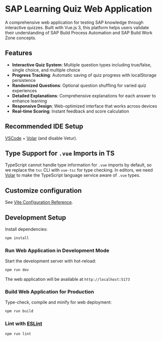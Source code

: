 # SAP Learning Quiz Web Application

A comprehensive web application for testing SAP knowledge through interactive quizzes. Built with Vue.js 3, this platform helps users validate their understanding of SAP Build Process Automation and SAP Build Work Zone concepts.

## Features

- **Interactive Quiz System**: Multiple question types including true/false, single choice, and multiple choice
- **Progress Tracking**: Automatic saving of quiz progress with localStorage persistence
- **Randomized Questions**: Optional question shuffling for varied quiz experiences
- **Detailed Explanations**: Comprehensive explanations for each answer to enhance learning
- **Responsive Design**: Web-optimized interface that works across devices
- **Real-time Scoring**: Instant feedback and score calculation

## Recommended IDE Setup

[VSCode](https://code.visualstudio.com/) + [Volar](https://marketplace.visualstudio.com/items?itemName=Vue.volar) (and disable Vetur).

## Type Support for `.vue` Imports in TS

TypeScript cannot handle type information for `.vue` imports by default, so we replace the `tsc` CLI with `vue-tsc` for type checking. In editors, we need [Volar](https://marketplace.visualstudio.com/items?itemName=Vue.volar) to make the TypeScript language service aware of `.vue` types.

## Customize configuration

See [Vite Configuration Reference](https://vite.dev/config/).

## Development Setup

Install dependencies:
```sh
npm install
```

### Run Web Application in Development Mode

Start the development server with hot-reload:
```sh
npm run dev
```

The web application will be available at `http://localhost:5173`

### Build Web Application for Production

Type-check, compile and minify for web deployment:
```sh
npm run build
```

### Lint with [ESLint](https://eslint.org/)

```sh
npm run lint
```
